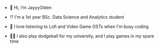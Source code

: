 - 👋 Hi, I’m JayyyOlden

- ⁉️ I'm a 1st year BSc. Data Science and Analytics student

- 🎼 I love listening to Lofi and Video Game OSTs when I'm busy coding

- 🤾‍♂️ I also play dodgeball for my university, and I play games in my spare time

